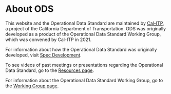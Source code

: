 # About ODS

This website and the Operational Data Standard are maintained by [Cal-ITP](https://dot.ca.gov/cal-itp), a project of the
California Department of Transportation. ODS was originally developed as a product of the Operational Data Standard Working
Group, which was convened by Cal-ITP in 2021.

For information about how the Operational Data Standard was originally developed, visit [Spec Development](../spec/development.md).

To see videos of past meetings or presentations regarding the Operational Data Standard, go to the [Resources page](./resources.md).

For information about the Operational Data Standard Working Group, go to the [Working Group page](../working-group.md).
